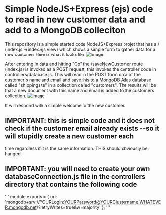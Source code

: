 # Simple NodeJS+Express (ejs) code to read in new customer data and add to a MongoDB colleciton

This repository is a simple started code NodeJS+Express projet that has a / (index.js ->index.ejs view) which shows a simple form to gather data for a new customer
Here is what it looks like
![image](https://github.com/grewe/FormDataSaveMongoDB/assets/11790686/60014ccb-4dca-450b-83a0-495b3bc55152)


After entering in data and hitting "Go" the /saveNewCustomer route (index.js) is invoked as a POST request, this invokes the controller code
in controllers/database.js.   This will read in the POST form data of the customer's name and email and save this to a MongoDB Atlas database called
"shippingsite" in a collection called "customers".   The results will be that a new document with this name and email is added to the customers
collection.
![image](https://github.com/grewe/FormDataSaveMongoDB/assets/11790686/8d6cec36-4422-4d32-9856-b0398eb4fd80)

It will respond with a simple welcome to the new customer.

## IMPORTANT:  this is simple code  and it does not check if the customer email already exists --so it will stupidly create a new customer each
time regardless if it is the same information.  THIS should obviously be hanged
## IMPORTANT:  you will need to create your own databaseConnection.js file in the controllers directory that contains the following code
'''
module.exports = { uri: 'mongodb+srv://YOURLogin:YOURPassword@YOURClustername.WHATEVER.mongodb.net/?retryWrites=true&w=majority' };
'''
